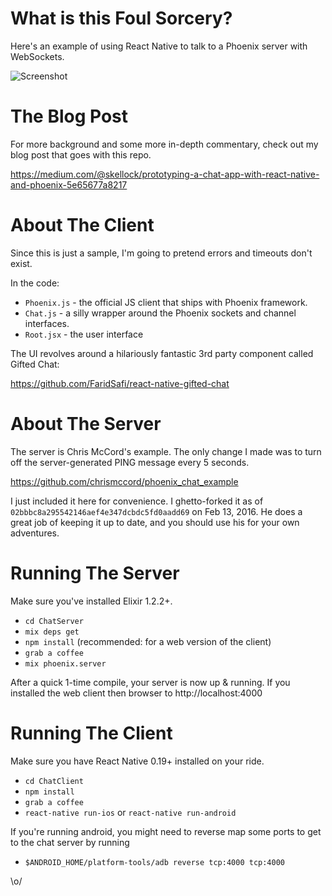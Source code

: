 # What is this Foul Sorcery?

Here's an example of using React Native to talk to a Phoenix server with WebSockets.

![Screenshot](./images/screenshot.png)

# The Blog Post

For more background and some more in-depth commentary, check out my blog post that
goes with this repo.

https://medium.com/@skellock/prototyping-a-chat-app-with-react-native-and-phoenix-5e65677a8217


# About The Client

Since this is just a sample, I'm going to pretend errors and timeouts don't exist.

In the code:

* `Phoenix.js` - the official JS client that ships with Phoenix framework.
* `Chat.js` - a silly wrapper around the Phoenix sockets and channel interfaces.
* `Root.jsx` - the user interface

The UI revolves around a hilariously fantastic 3rd party component called
Gifted Chat:

https://github.com/FaridSafi/react-native-gifted-chat


# About The Server

The server is Chris McCord's example.  The only change I made was to turn off the
server-generated PING message every 5 seconds.

https://github.com/chrismccord/phoenix_chat_example

I just included it here for convenience.  I ghetto-forked it as of
`02bbbc8a295542146aef4e347dcbdc5fd0aadd69` on Feb 13, 2016.  He does a great job of
keeping it up to date, and you should use his for your own adventures.


# Running The Server

Make sure you've installed Elixir 1.2.2+.

* `cd ChatServer`
* `mix deps get`
* `npm install` (recommended: for a web version of the client)
* `grab a coffee`
* `mix phoenix.server`

After a quick 1-time compile, your server is now up & running.  If you installed
the web client then browser to http://localhost:4000


# Running The Client

Make sure you have React Native 0.19+ installed on your ride.

* `cd ChatClient`
* `npm install`
* `grab a coffee`
* `react-native run-ios` or `react-native run-android`

If you're running android, you might need to reverse map some ports to get to the chat server
by running

* `$ANDROID_HOME/platform-tools/adb reverse tcp:4000 tcp:4000`

\o/
